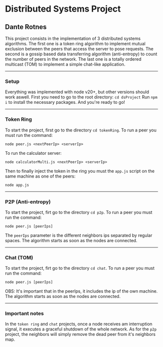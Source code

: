 # Distributed Systems Project
## Dante Rotnes

This project consists in the implementation of 3 distributed systems algorithms. The first one is a token ring algorithm to implement mutual exclusion between the peers that access the server to pose requests. The second is a gossip based data transferring algorithm (anti-entropy) to count the number of peers in the network. The last one is a totally ordered multicast (TOM) to implement a simple chat-like application.

***
### Setup
Everything was implemented with node v20+, but other versions should work aswell.
First you need to go to the root directory: `cd dsProject`
Run `npm i` to install the necessary packages.
And you're ready to go!
***

### Token Ring
To start the project, first go to the directory `cd tokenRing`.
To run a peer you must run the command:
```
node peer.js <nextPeerIp> <serverIp>
```
To run the calculator server:
```
node calculatorMulti.js <nextPeerIp> <serverIp>
```
Then to finally inject the token in the ring you must the `app.js` script on the same machine as one of the peers:
```
node app.js
```

***
### P2P (Anti-entropy)
To start the project, firt go to the directory `cd p2p`.
To run a peer you must run the command:
```
node peer.js [peerIps]
```
The `peerIps` parameter is the different neighbors ips separated by regular spaces.
The algorithm starts as soon as the nodes are connected.

***
### Chat (TOM)
To start the project, firt go to the directory `cd chat`.
To run a peer you must run the command:
```
node peer.js [peerIps] 
```
OBS: It's important that in the peerIps, it includes the ip of the own machine.
The algorithm starts as soon as the nodes are connected.

***
### Important notes
In the `token ring` and `chat` projects, once a node receives am interruption signal, it executes a graceful shutdown of the whole network. As for the `p2p` project, the neighbors will simply remove the dead peer from it's neighbors map.